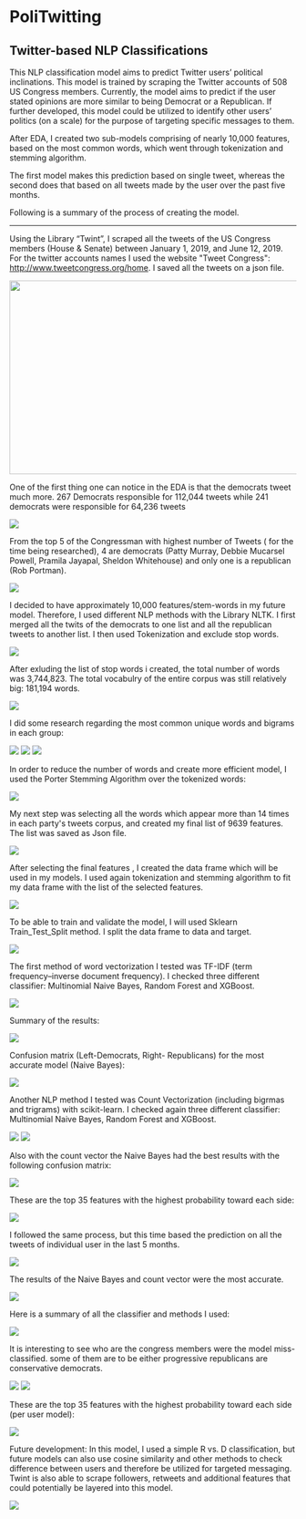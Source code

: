 # PoliTwitting
## Twitter-based NLP Classifications
This NLP classification model aims to predict Twitter users’ political inclinations. 
This model is trained by scraping the Twitter accounts of 508 US Congress members.
Currently, the model aims to predict if the user stated opinions are more similar to being Democrat or a Republican. If further developed, this model could be utilized to identify other users’ politics (on a scale) for the purpose of targeting specific messages to them.

After EDA, I created two  sub-models comprising of nearly 10,000 features, based on the most common words, which went through tokenization and stemming algorithm.

The first model makes this prediction based on single tweet, whereas the second does that based on all tweets made by the user over the past five months.

Following is a summary of the process of creating the model.
_____
Using the Library “Twint”, I scraped all the tweets of the US Congress members (House & Senate) between January 1, 2019, and June 12, 2019. For the twitter accounts names I used the website "Tweet Congress": http://www.tweetcongress.org/home. I saved all the tweets on a json file.

<img src = "./images/image1.png" width="527" height="340">

One of the first thing one can notice in the EDA is that the democrats tweet much more. 267 Democrats responsible for 112,044 tweets while 241 democrats were responsible for 64,236 tweets

<img src = "./mode_5/images/image3.png">

From the top 5 of the  Congressman with  highest number of Tweets ( for the time being researched), 4 are democrats (Patty Murray, Debbie Mucarsel Powell, Pramila Jayapal, Sheldon Whitehouse) and only one is a republican (Rob Portman).

<img src = "./mode_5/images/image2.png">

I decided to have approximately 10,000 features/stem-words in my future model. Therefore, I used different NLP methods with the Library NLTK. I first merged all the twits of the democrats to one list and all the republican tweets to another list. I then used Tokenization and exclude stop words.

<img src = "./mode_5/images/image4.png">

After exluding the list of stop words i created, the total number of words was 3,744,823. The total vocabulry of the entire corpus was still relatively big: 181,194 words. 

<img src = "./mode_5/images/image5.png">

I did some research regarding the most common unique words and bigrams in each group:

<img src = "./mode_5/images/image6.png">
<img src = "./mode_5/images/image23.png">
<img src = "./mode_5/images/image24.png">


In order to reduce the number of words and create more efficient model, I used the Porter Stemming Algorithm over the tokenized words:

<img src = "./mode_5/images/image7.png">

My next step was selecting all the words which appear more than 14 times in each party's tweets corpus, and created my final list of 9639 features. The list was saved as Json file. 

<img src = "./mode_5/images/image8.png">

After selecting the final features ,  I created the data frame which will be used in my models. I used again tokenization and stemming algorithm to fit my data frame  with the list of  the selected features.

<img src = "./mode_5/images/image9.png">

To be able to train and validate the model, I will used Sklearn Train_Test_Split method. I split the data frame to data and target.

<img src = "./mode_5/images/image10.png">

The first method of word vectorization I tested was TF-IDF (term frequency–inverse document frequency). I checked three different classifier: Multinomial Naive Bayes, Random Forest and XGBoost.


<img src = "./mode_5/images/image12.png">

Summary of the results:

<img src = "./mode_5/images/image12.1.png">

Confusion matrix (Left-Democrats, Right- Republicans) for the most accurate model (Naive Bayes):


<img src = "./mode_5/images/image13.png">

Another NLP method I tested was Count Vectorization (including bigrmas and trigrams) with scikit-learn. I checked again three different classifier: Multinomial Naive Bayes, Random Forest and XGBoost.

<img src = "./mode_5/images/image14.png">

<img src = "./mode_5/images/image12.2.png">

Also with the count vector the Naive Bayes had the best results with the following confusion matrix:

<img src = "./mode_5/images/image15.png">

These are the top 35 features with the highest probability toward each side:

<img src = "./mode_5/images/image16.png">



I followed the same process, but this time based the prediction on all the tweets of individual user in the last 5 months.

<img src = "./mode_5/images/image17.png">

The results of the Naive Bayes and count vector were the most accurate.

<img src = "./mode_5/images/image18.png">

Here is a summary of all the classifier and methods I used:

<img src = "./mode_5/images/image18.1.png">

It is interesting to see who are the congress members were the model miss-classified. some of them are to be either progressive republicans are conservative democrats. 

<img src = "./mode_5/images/image19.png">
<img src = "./mode_5/images/image25.png">

These are the top 35 features with the highest probability toward each side (per user model):

<img src = "./mode_5/images/image20.png">

Future development: In this model, I used a simple R vs. D classification, but future models can also use cosine similarity and other methods to check difference between users and therefore be utilized for targeted messaging.
Twint is also able to scrape followers, retweets and additional features that could potentially be layered into this model.


<img src = "./mode_5/images/image22.png">

